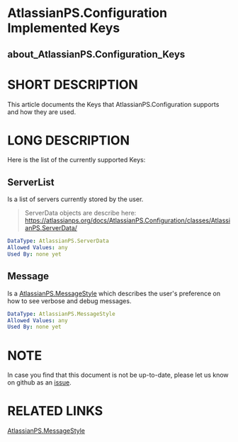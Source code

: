 ﻿---
Module Name: AtlassianPS.Configuration
online version: https://atlassianps.org/docs/AtlassianPS.Configuration/about/implemented-keys.html
locale: en-US
layout: documentation
permalink: /docs/AtlassianPS.Configuration/about/implemented-keys.html
---
# AtlassianPS.Configuration Implemented Keys

## about_AtlassianPS.Configuration_Keys

# SHORT DESCRIPTION

This article documents the Keys that AtlassianPS.Configuration supports and
how they are used.

# LONG DESCRIPTION

Here is the list of the currently supported Keys:

## ServerList

Is a list of servers currently stored by the user.

> ServerData objects are describe here:  
> <https://atlassianps.org/docs/AtlassianPS.Configuration/classes/AtlassianPS.ServerData/>

```yaml
DataType: AtlassianPS.ServerData
Allowed Values: any
Used By: none yet
```

## Message

Is a [AtlassianPS.MessageStyle](../classes/AtlassianPS.MessageStyle/) which
describes the user's preference on how to see verbose and debug messages.

```yaml
DataType: AtlassianPS.MessageStyle
Allowed Values: any
Used By: none yet
```

# NOTE

In case you find that this document is not be up-to-date,
please let us know on github as an
[issue](https://github.com/AtlassianPS/AtlassianPS.Configuration/issues/new).

# RELATED LINKS

[AtlassianPS.MessageStyle](../classes/AtlassianPS.MessageStyle/)
